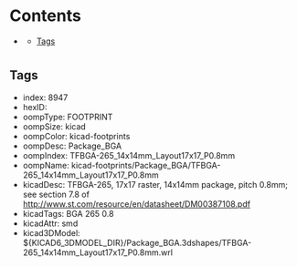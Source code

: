 



Contents
========

* [](#)
	* [Tags](#tags)

# 

## Tags

- index: 8947
- hexID: 
- oompType: FOOTPRINT
- oompSize: kicad
- oompColor: kicad-footprints
- oompDesc: Package_BGA
- oompIndex: TFBGA-265_14x14mm_Layout17x17_P0.8mm
- oompName: kicad-footprints/Package_BGA/TFBGA-265_14x14mm_Layout17x17_P0.8mm
- kicadDesc: TFBGA-265, 17x17 raster, 14x14mm package, pitch 0.8mm; see section 7.8 of http://www.st.com/resource/en/datasheet/DM00387108.pdf
- kicadTags: BGA 265 0.8
- kicadAttr: smd
- kicad3DModel: ${KICAD6_3DMODEL_DIR}/Package_BGA.3dshapes/TFBGA-265_14x14mm_Layout17x17_P0.8mm.wrl
